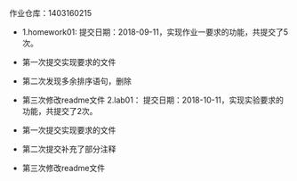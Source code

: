作业仓库：1403160215
* 1.homework01: 提交日期：2018-09-11，实现作业一要求的功能，共提交了5次。<br>

* 第一次提交实现要求的文件
* 第二次发现多余排序语句，删除
* 第三次修改readme文件
2.lab01： 提交日期：2018-10-11，实现实验要求的功能，共提交了2次。<br>

* 第一次提交实现要求的文件
* 第二次提交补充了部分注释
* 第三次修改readme文件
